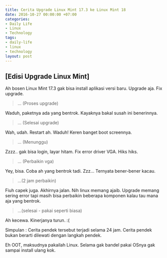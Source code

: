```yaml
---
title: Cerita Upgrade Linux Mint 17.3 ke Linux Mint 18
date: 2016-10-27 00:00:00 +07:00
categories:
- Daily Life
- Linux
- Technology
tags:
- daily-life
- linux
- technology
layout: post
---
```


## [Edisi Upgrade Linux Mint]

Ah bosen Linux Mint 17.3 gak bisa install aplikasi versi baru. Upgrade aja. Fix upgrade.

> ... (Proses upgrade)

Waduh, paketnya ada yang bentrok. Kayaknya bakal susah ini benerinnya.

> ... (Selesai upgrade)

Wah, udah. Restart ah. Waduh! Keren banget boot screennya.

> ... (Menunggu)

Zzzz.. gak bisa login, layar hitam. Fix error driver VGA. Hiks hiks.

> ... (Perbaikin vga)

Yey, bisa. Coba ah yang bentrok tadi. Zzz... Ternyata bener-bener kacau.

> ...(2 jam perbaikin)

Fiuh capek juga. Akhirnya jalan. Nih linux memang ajaib. Upgrade memang sering error tapi masih bisa perbaikin beberapa komponen kalau tau mana aja yang bentrok.

> ...(selesai - pakai seperti biasa)

Ah kecewa. Kinerjanya turun. :(

Simpulan : Cerita pendek tersebut terjadi selama 24 jam. Cerita pendek bukan berarti dilewati dengan langkah pendek.

Eh OOT, maksudnya pakailah Linux. Selama gak bandel pakai OSnya gak sampai install ulang kok. 